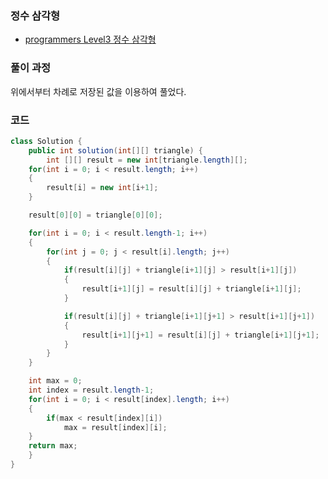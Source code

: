 ### 정수 삼각형

- [programmers Level3 정수 삼각형](https://programmers.co.kr/learn/courses/30/lessons/43105)

### 풀이 과정

위에서부터 차례로 저장된 값을 이용하여 풀었다.

### 코드

``` java
class Solution {
    public int solution(int[][] triangle) {
        int [][] result = new int[triangle.length][];
	for(int i = 0; i < result.length; i++)
	{
		result[i] = new int[i+1];
	}

	result[0][0] = triangle[0][0];

	for(int i = 0; i < result.length-1; i++)
	{
		for(int j = 0; j < result[i].length; j++)
		{
			if(result[i][j] + triangle[i+1][j] > result[i+1][j])
			{
				result[i+1][j] = result[i][j] + triangle[i+1][j];
			}

			if(result[i][j] + triangle[i+1][j+1] > result[i+1][j+1])
			{
				result[i+1][j+1] = result[i][j] + triangle[i+1][j+1];
			}
		}
	}

	int max = 0;
	int index = result.length-1;
	for(int i = 0; i < result[index].length; i++)
	{
		if(max < result[index][i])
			max = result[index][i];
	}
	return max;
    }
}
```

